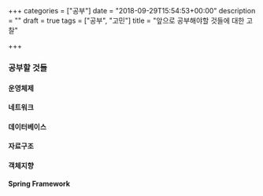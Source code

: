 +++
categories = ["공부"]
date = "2018-09-29T15:54:53+00:00"
description = ""
draft = true
tags = ["공부", "고민"]
title = "앞으로 공부해야할 것들에 대한 고찰"

+++
### 공부할 것들

#### 운영체제

#### 네트워크

#### 데이터베이스

#### 자료구조

#### 객체지향

#### Spring Framework